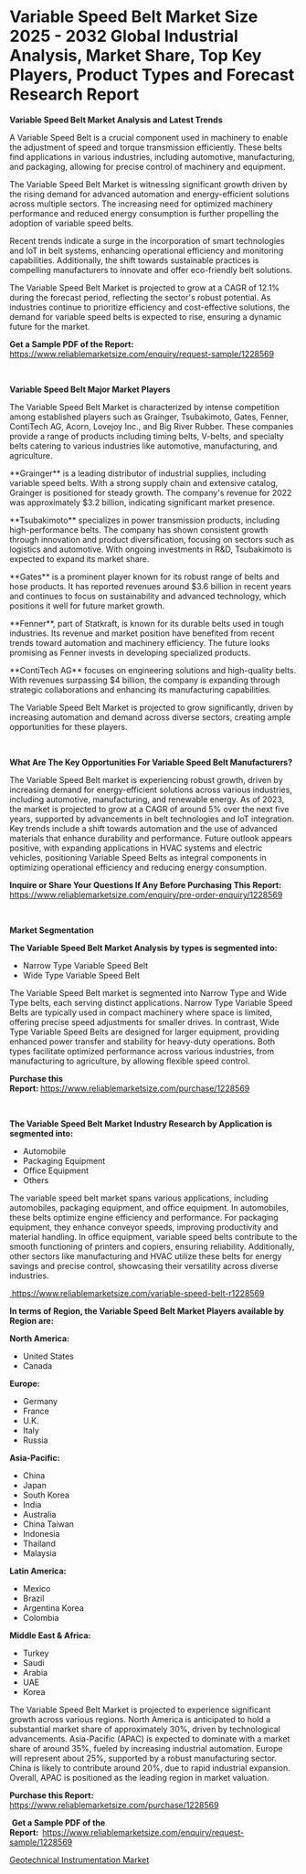 <p><h1>Variable Speed Belt Market Size 2025 - 2032 Global Industrial Analysis, Market Share, Top Key Players, Product Types and Forecast Research Report</h1></p><p><strong>Variable Speed Belt Market Analysis and Latest Trends</strong></p>
<p><p>A Variable Speed Belt is a crucial component used in machinery to enable the adjustment of speed and torque transmission efficiently. These belts find applications in various industries, including automotive, manufacturing, and packaging, allowing for precise control of machinery and equipment. </p><p>The Variable Speed Belt Market is witnessing significant growth driven by the rising demand for advanced automation and energy-efficient solutions across multiple sectors. The increasing need for optimized machinery performance and reduced energy consumption is further propelling the adoption of variable speed belts. </p><p>Recent trends indicate a surge in the incorporation of smart technologies and IoT in belt systems, enhancing operational efficiency and monitoring capabilities. Additionally, the shift towards sustainable practices is compelling manufacturers to innovate and offer eco-friendly belt solutions. </p><p>The Variable Speed Belt Market is projected to grow at a CAGR of 12.1% during the forecast period, reflecting the sector's robust potential. As industries continue to prioritize efficiency and cost-effective solutions, the demand for variable speed belts is expected to rise, ensuring a dynamic future for the market.</p></p>
<p><strong>Get a Sample PDF of the Report:&nbsp;</strong> <a href="https://www.reliablemarketsize.com/enquiry/request-sample/1228569?utm_campaign=1789&utm_medium=2&utm_source=Github&utm_content=ia&utm_term=18022025&utm_id=variable-speed-belt">https://www.reliablemarketsize.com/enquiry/request-sample/1228569</a></p>
<p>&nbsp;</p>
<p><strong>Variable Speed Belt Major Market Players</strong></p>
<p><p>The Variable Speed Belt Market is characterized by intense competition among established players such as Grainger, Tsubakimoto, Gates, Fenner, ContiTech AG, Acorn, Lovejoy Inc., and Big River Rubber. These companies provide a range of products including timing belts, V-belts, and specialty belts catering to various industries like automotive, manufacturing, and agriculture.</p><p>**Grainger** is a leading distributor of industrial supplies, including variable speed belts. With a strong supply chain and extensive catalog, Grainger is positioned for steady growth. The company's revenue for 2022 was approximately $3.2 billion, indicating significant market presence.</p><p>**Tsubakimoto** specializes in power transmission products, including high-performance belts. The company has shown consistent growth through innovation and product diversification, focusing on sectors such as logistics and automotive. With ongoing investments in R&D, Tsubakimoto is expected to expand its market share.</p><p>**Gates** is a prominent player known for its robust range of belts and hose products. It has reported revenues around $3.6 billion in recent years and continues to focus on sustainability and advanced technology, which positions it well for future market growth.</p><p>**Fenner**, part of Statkraft, is known for its durable belts used in tough industries. Its revenue and market position have benefited from recent trends toward automation and machinery efficiency. The future looks promising as Fenner invests in developing specialized products.</p><p>**ContiTech AG** focuses on engineering solutions and high-quality belts. With revenues surpassing $4 billion, the company is expanding through strategic collaborations and enhancing its manufacturing capabilities.</p><p>The Variable Speed Belt Market is projected to grow significantly, driven by increasing automation and demand across diverse sectors, creating ample opportunities for these players.</p></p>
<p>&nbsp;</p>
<p><strong>What Are The Key Opportunities For Variable Speed Belt Manufacturers?</strong></p>
<p><p>The Variable Speed Belt market is experiencing robust growth, driven by increasing demand for energy-efficient solutions across various industries, including automotive, manufacturing, and renewable energy. As of 2023, the market is projected to grow at a CAGR of around 5% over the next five years, supported by advancements in belt technologies and IoT integration. Key trends include a shift towards automation and the use of advanced materials that enhance durability and performance. Future outlook appears positive, with expanding applications in HVAC systems and electric vehicles, positioning Variable Speed Belts as integral components in optimizing operational efficiency and reducing energy consumption.</p></p>
<p><strong>Inquire or Share Your Questions If Any Before Purchasing This Report:</strong> <a href="https://www.reliablemarketsize.com/enquiry/pre-order-enquiry/1228569?utm_campaign=1789&utm_medium=2&utm_source=Github&utm_content=ia&utm_term=18022025&utm_id=variable-speed-belt">https://www.reliablemarketsize.com/enquiry/pre-order-enquiry/1228569</a></p>
<p>&nbsp;</p>
<p><strong>Market Segmentation</strong></p>
<p><strong>The Variable Speed Belt Market Analysis by types is segmented into:</strong></p>
<p><ul><li>Narrow Type Variable Speed Belt</li><li>Wide Type Variable Speed Belt</li></ul></p>
<p><p>The Variable Speed Belt market is segmented into Narrow Type and Wide Type belts, each serving distinct applications. Narrow Type Variable Speed Belts are typically used in compact machinery where space is limited, offering precise speed adjustments for smaller drives. In contrast, Wide Type Variable Speed Belts are designed for larger equipment, providing enhanced power transfer and stability for heavy-duty operations. Both types facilitate optimized performance across various industries, from manufacturing to agriculture, by allowing flexible speed control.</p></p>
<p><strong>Purchase this Report:&nbsp;</strong><a href="https://www.reliablemarketsize.com/purchase/1228569?utm_campaign=1789&utm_medium=2&utm_source=Github&utm_content=ia&utm_term=18022025&utm_id=variable-speed-belt">https://www.reliablemarketsize.com/purchase/1228569</a></p>
<p>&nbsp;</p>
<p><strong>The Variable Speed Belt Market Industry Research by Application is segmented into:</strong></p>
<p><ul><li>Automobile</li><li>Packaging Equipment</li><li>Office Equipment</li><li>Others</li></ul></p>
<p><p>The variable speed belt market spans various applications, including automobiles, packaging equipment, and office equipment. In automobiles, these belts optimize engine efficiency and performance. For packaging equipment, they enhance conveyor speeds, improving productivity and material handling. In office equipment, variable speed belts contribute to the smooth functioning of printers and copiers, ensuring reliability. Additionally, other sectors like manufacturing and HVAC utilize these belts for energy savings and precise control, showcasing their versatility across diverse industries.</p></p>
<p><a href="https://www.reliablemarketsize.com/variable-speed-belt-r1228569?utm_campaign=1789&utm_medium=2&utm_source=Github&utm_content=ia&utm_term=18022025&utm_id=variable-speed-belt">&nbsp;https://www.reliablemarketsize.com/variable-speed-belt-r1228569</a></p>
<p><strong>In terms of Region, the Variable Speed Belt Market Players available by Region are:</strong></p>
<p>
    <p> <strong> North America: </strong>
        <ul>
            <li>United States</li>
            <li>Canada</li>
        </ul>
        </p> 
    <p> <strong> Europe: </strong>
        <ul>
            <li>Germany</li>
            <li>France</li>
            <li>U.K.</li>
            <li>Italy</li>
            <li>Russia</li>
        </ul>
        </p> 
    <p> <strong> Asia-Pacific: </strong>
        <ul>
            <li>China</li>
            <li>Japan</li>
            <li>South Korea</li>
            <li>India</li>
            <li>Australia</li>
            <li>China Taiwan</li>
            <li>Indonesia</li>
            <li>Thailand</li>
            <li>Malaysia</li>
        </ul>
        </p> 
    <p> <strong> Latin America: </strong>
        <ul>
            <li>Mexico</li>
            <li>Brazil</li>
            <li>Argentina Korea</li>
            <li>Colombia</li>
        </ul>
        </p> 
    <p> <strong> Middle East & Africa: </strong>
        <ul>
            <li>Turkey</li>
            <li>Saudi</li>
            <li>Arabia</li>
            <li>UAE</li>
            <li>Korea</li>
        </ul>
    </p>
    </p>
<p><p>The Variable Speed Belt Market is projected to experience significant growth across various regions. North America is anticipated to hold a substantial market share of approximately 30%, driven by technological advancements. Asia-Pacific (APAC) is expected to dominate with a market share of around 35%, fueled by increasing industrial automation. Europe will represent about 25%, supported by a robust manufacturing sector. China is likely to contribute around 20%, due to rapid industrial expansion. Overall, APAC is positioned as the leading region in market valuation.</p></p>
<p><strong>Purchase this Report: </strong><a href="https://www.reliablemarketsize.com/purchase/1228569?utm_campaign=1789&utm_medium=2&utm_source=Github&utm_content=ia&utm_term=18022025&utm_id=variable-speed-belt">https://www.reliablemarketsize.com/purchase/1228569</a></p>
<p>&nbsp;<strong>Get a Sample PDF of the Report:&nbsp;&nbsp;</strong><a href="https://www.reliablemarketsize.com/enquiry/request-sample/1228569?utm_campaign=1789&utm_medium=2&utm_source=Github&utm_content=ia&utm_term=18022025&utm_id=variable-speed-belt">https://www.reliablemarketsize.com/enquiry/request-sample/1228569</a></p>
<p><strong></strong></p>
<p><p><a href="https://github.com/XavierTyler76/Market-Research-Report-List-1/blob/main/geotechnical-instrumentation-market.md?utm_campaign=1789&utm_medium=2&utm_source=Github&utm_content=ia&utm_term=18022025&utm_id=variable-speed-belt">Geotechnical Instrumentation Market</a></p></p>